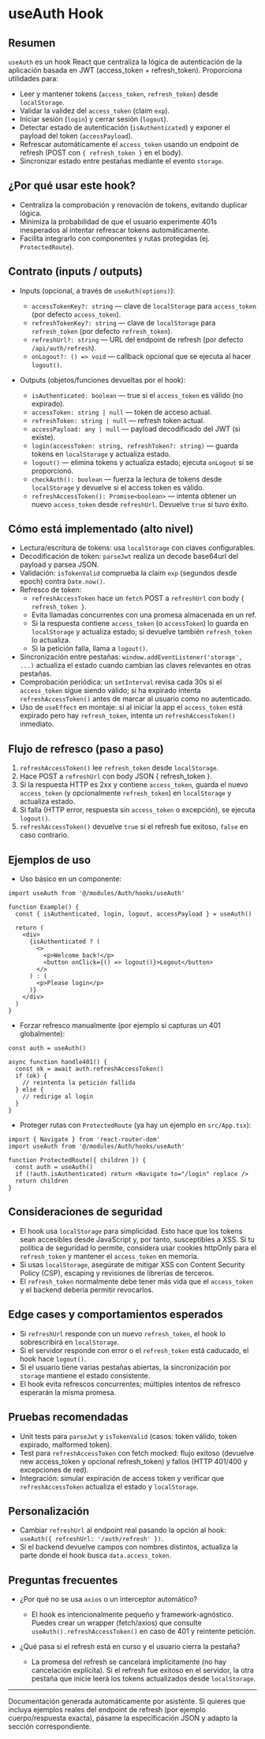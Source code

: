 # useAuth Hook

## Resumen

`useAuth` es un hook React que centraliza la lógica de autenticación de la aplicación basada en JWT (access_token + refresh_token). Proporciona utilidades para:

- Leer y mantener tokens (`access_token`, `refresh_token`) desde `localStorage`.
- Validar la validez del `access_token` (claim `exp`).
- Iniciar sesión (`login`) y cerrar sesión (`logout`).
- Detectar estado de autenticación (`isAuthenticated`) y exponer el payload del token (`accessPayload`).
- Refrescar automáticamente el `access_token` usando un endpoint de refresh (POST con `{ refresh_token }` en el body).
- Sincronizar estado entre pestañas mediante el evento `storage`.


## ¿Por qué usar este hook?

- Centraliza la comprobación y renovación de tokens, evitando duplicar lógica.
- Minimiza la probabilidad de que el usuario experimente 401s inesperados al intentar refrescar tokens automáticamente.
- Facilita integrarlo con componentes y rutas protegidas (ej. `ProtectedRoute`).


## Contrato (inputs / outputs)

- Inputs (opcional, a través de `useAuth(options)`):
  - `accessTokenKey?: string` — clave de `localStorage` para `access_token` (por defecto `access_token`).
  - `refreshTokenKey?: string` — clave de `localStorage` para `refresh_token` (por defecto `refresh_token`).
  - `refreshUrl?: string` — URL del endpoint de refresh (por defecto `/api/auth/refresh`).
  - `onLogout?: () => void` — callback opcional que se ejecuta al hacer `logout()`.

- Outputs (objetos/funciones devueltas por el hook):
  - `isAuthenticated: boolean` — true si el `access_token` es válido (no expirado).
  - `accessToken: string | null` — token de acceso actual.
  - `refreshToken: string | null` — refresh token actual.
  - `accessPayload: any | null` — payload decodificado del JWT (si existe).
  - `login(accessToken: string, refreshToken?: string)` — guarda tokens en `localStorage` y actualiza estado.
  - `logout()` — elimina tokens y actualiza estado; ejecuta `onLogout` si se proporcionó.
  - `checkAuth(): boolean` — fuerza la lectura de tokens desde `localStorage` y devuelve si el access token es válido.
  - `refreshAccessToken(): Promise<boolean>` — intenta obtener un nuevo `access_token` desde `refreshUrl`. Devuelve `true` si tuvo éxito.


## Cómo está implementado (alto nivel)

- Lectura/escritura de tokens: usa `localStorage` con claves configurables.
- Decodificación de token: `parseJwt` realiza un decode base64url del payload y parsea JSON.
- Validación: `isTokenValid` comprueba la claim `exp` (segundos desde epoch) contra `Date.now()`.
- Refresco de token:
  - `refreshAccessToken` hace un `fetch` POST a `refreshUrl` con body `{ refresh_token }`.
  - Evita llamadas concurrentes con una promesa almacenada en un ref.
  - Si la respuesta contiene `access_token` (o `accessToken`) lo guarda en `localStorage` y actualiza estado; si devuelve también `refresh_token` lo actualiza.
  - Si la petición falla, llama a `logout()`.
- Sincronización entre pestañas: `window.addEventListener('storage', ...)` actualiza el estado cuando cambian las claves relevantes en otras pestañas.
- Comprobación periódica: un `setInterval` revisa cada 30s si el `access_token` sigue siendo válido; si ha expirado intenta `refreshAccessToken()` antes de marcar al usuario como no autenticado.
- Uso de `useEffect` en montaje: si al iniciar la app el `access_token` está expirado pero hay `refresh_token`, intenta un `refreshAccessToken()` inmediato.


## Flujo de refresco (paso a paso)

1. `refreshAccessToken()` lee `refresh_token` desde `localStorage`.
2. Hace POST a `refreshUrl` con body JSON { refresh_token }.
3. Si la respuesta HTTP es 2xx y contiene `access_token`, guarda el nuevo `access_token` (y opcionalmente `refresh_token`) en `localStorage` y actualiza estado.
4. Si falla (HTTP error, respuesta sin `access_token` o excepción), se ejecuta `logout()`.
5. `refreshAccessToken()` devuelve `true` si el refresh fue exitoso, `false` en caso contrario.


## Ejemplos de uso

- Uso básico en un componente:

```tsx
import useAuth from '@/modules/Auth/hooks/useAuth'

function Example() {
  const { isAuthenticated, login, logout, accessPayload } = useAuth()

  return (
    <div>
      {isAuthenticated ? (
        <>
          <p>Welcome back!</p>
          <button onClick={() => logout()}>Logout</button>
        </>
      ) : (
        <p>Please login</p>
      )}
    </div>
  )
}
```

- Forzar refresco manualmente (por ejemplo si capturas un 401 globalmente):

```tsx
const auth = useAuth()

async function handle401() {
  const ok = await auth.refreshAccessToken()
  if (ok) {
    // reintenta la petición fallida
  } else {
    // redirige al login
  }
}
```

- Proteger rutas con `ProtectedRoute` (ya hay un ejemplo en `src/App.tsx`):

```tsx
import { Navigate } from 'react-router-dom'
import useAuth from '@/modules/Auth/hooks/useAuth'

function ProtectedRoute({ children }) {
  const auth = useAuth()
  if (!auth.isAuthenticated) return <Navigate to="/login" replace />
  return children
}
```


## Consideraciones de seguridad

- El hook usa `localStorage` para simplicidad. Esto hace que los tokens sean accesibles desde JavaScript y, por tanto, susceptibles a XSS. Si tu política de seguridad lo permite, considera usar cookies httpOnly para el `refresh_token` y mantener el `access_token` en memoria.
- Si usas `localStorage`, asegúrate de mitigar XSS con Content Security Policy (CSP), escaping y revisiones de librerías de terceros.
- El `refresh_token` normalmente debe tener más vida que el `access_token` y el backend debería permitir revocarlos.


## Edge cases y comportamientos esperados

- Si `refreshUrl` responde con un nuevo `refresh_token`, el hook lo sobrescribirá en `localStorage`.
- Si el servidor responde con error o el `refresh_token` está caducado, el hook hace `logout()`.
- Si el usuario tiene varias pestañas abiertas, la sincronización por `storage` mantiene el estado consistente.
- El hook evita refrescos concurrentes; múltiples intentos de refresco esperarán la misma promesa.


## Pruebas recomendadas

- Unit tests para `parseJwt` y `isTokenValid` (casos: token válido, token expirado, malformed token).
- Test para `refreshAccessToken` con fetch mocked: flujo exitoso (devuelve new access_token y opcional refresh_token) y fallos (HTTP 401/400 y excepciones de red).
- Integración: simular expiración de access token y verificar que `refreshAccessToken` actualiza el estado y `localStorage`.


## Personalización

- Cambiar `refreshUrl` al endpoint real pasando la opción al hook: `useAuth({ refreshUrl: '/auth/refresh' })`.
- Si el backend devuelve campos con nombres distintos, actualiza la parte donde el hook busca `data.access_token`.


## Preguntas frecuentes

- ¿Por qué no se usa `axios` o un interceptor automático?
  - El hook es intencionalmente pequeño y framework-agnóstico. Puedes crear un wrapper (fetch/axios) que consulte `useAuth().refreshAccessToken()` en caso de 401 y reintente petición.

- ¿Qué pasa si el refresh está en curso y el usuario cierra la pestaña?
  - La promesa del refresh se cancelará implícitamente (no hay cancelación explícita). Si el refresh fue exitoso en el servidor, la otra pestaña que inicie leerá los tokens actualizados desde `localStorage`.


---

Documentación generada automáticamente por asistente. Si quieres que incluya ejemplos reales del endpoint de refresh (por ejemplo cuerpo/respuesta exacta), pásame la especificación JSON y adapto la sección correspondiente.

